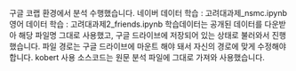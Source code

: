 구글 코랩 환경에서 분석 수행했습니다.
네이버 데이터 학습 : 고려대과제_nsmc.ipynb
영어 데이터 학습 : 고려대과제2_friends.ipynb
학습데이터는 공개된 데이터를 다운받아 해당 파일명 그대로 사용했고, 구글 드라이브에 저장되어 있는 상태로 불러와서 진행했습니다.
파일 경로는 구글 드라이브에 마운트 해야 돼서 자신의 경로에 맞게 수정해야 합니다.
kobert 사용 소스코드는 원문 분석 파일에 그대로 가져와 사용했습니다.
